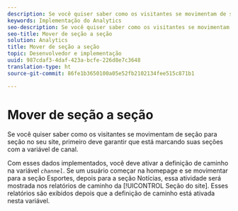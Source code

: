 ```yaml
---
description: Se você quiser saber como os visitantes se movimentam de seção para seção no seu site, primeiro deve garantir que está marcando suas seções com a variável de canal.
keywords: Implementação do Analytics
seo-description: Se você quiser saber como os visitantes se movimentam de seção para seção no seu site, primeiro deve garantir que está marcando suas seções com a variável de canal.
seo-title: Mover de seção a seção
solution: Analytics
title: Mover de seção a seção
topic: Desenvolvedor e implementação
uuid: 987cdaf3-4daf-423a-bcfe-226d8e7c3648
translation-type: ht
source-git-commit: 86fe1b3650100a05e52fb2102134fee515c871b1

---
```



# Mover de seção a seção

Se você quiser saber como os visitantes se movimentam de seção para seção no seu site, primeiro deve garantir que está marcando suas seções com a variável de canal.

Com esses dados implementados, você deve ativar a definição de caminho na variável *`channel`*. Se um usuário começar na homepage e se movimentar para a seção Esportes, depois para a seção Notícias, essa atividade será mostrada nos relatórios de caminho da [!UICONTROL Seção do site]. Esses relatórios são exibidos depois que a definição de caminho está ativada nesta variável.
